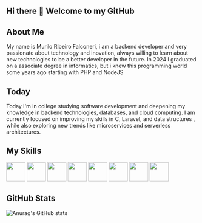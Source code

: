 ## Hi there 👋 Welcome to my GitHub 

## About Me 

My name is Murilo Ribeiro Falconeri, i am a backend developer and very  passionate about technology and inovation, always willing to learn about  new technologies to be a better developer in the future.
In 2024 I graduated on a associate degree in informatics,  but i knew this programming  world some years ago starting with PHP and NodeJS

## Today

Today I'm in college studying software development and deepening my knowledge in backend technologies, databases, and cloud computing. I am currently focused on improving my skills in C, Laravel, and data structures , while also exploring new trends like microservices and serverless architectures.


## My Skills

<div style="display: inline_block">
  <img style="width:50px; height:50px; align:center; " src="https://cdn.jsdelivr.net/gh/devicons/devicon@latest/icons/php/php-original.svg" />
  <img style="width:50px; height:50px; align:center; " src="https://cdn.jsdelivr.net/gh/devicons/devicon@latest/icons/laravel/laravel-original.svg" />   
  <img style="width:50px; height:50px; align:center; " src="https://cdn.jsdelivr.net/gh/devicons/devicon@latest/icons/nodejs/nodejs-original-wordmark.svg" />
  <img style="width:50px; height:50px; align:center; " src="https://cdn.jsdelivr.net/gh/devicons/devicon@latest/icons/mysql/mysql-original.svg" />
  <img style="width:50px; height:50px; align:center; " src="https://cdn.jsdelivr.net/gh/devicons/devicon@latest/icons/postgresql/postgresql-original.svg" />     
  <img style="width:50px; height:50px; align:center; " src="https://cdn.jsdelivr.net/gh/devicons/devicon@latest/icons/mongodb/mongodb-original.svg" />               
  <img style="width:50px; height:50px; align:center; " src="https://cdn.jsdelivr.net/gh/devicons/devicon@latest/icons/c/c-original.svg" />
  <img style="width:50px; height:50px; align:center; " src="https://cdn.jsdelivr.net/gh/devicons/devicon@latest/icons/nestjs/nestjs-original.svg" />        
</div>

## GitHub Stats

![Anurag's GitHub stats](https://github-readme-stats.vercel.app/api?username=Murilo1501&show_icons=true&theme=dark)






          








<!--
**Murilo1501/Murilo1501** is a ✨ _special_ ✨ repository because its `README.md` (this file) appears on your GitHub profile.

Here are some ideas to get you started:

- 🔭 I’m currently working on ...
- 🌱 I’m currently learning ...
- 👯 I’m looking to collaborate on ...
- 🤔 I’m looking for help with ...
- 💬 Ask me about ...
- 📫 How to reach me: ...
- 😄 Pronouns: ...
- ⚡ Fun fact: ...
-->
